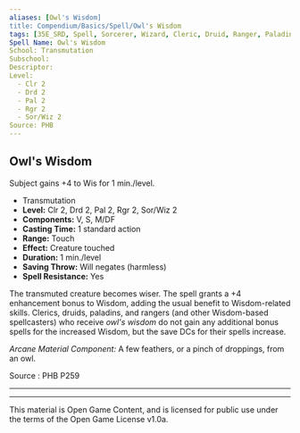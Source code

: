 ```yaml
---
aliases: [Owl's Wisdom]
title: Compendium/Basics/Spell/Owl's Wisdom
tags: [35E_SRD, Spell, Sorcerer, Wizard, Cleric, Druid, Ranger, Paladin]
Spell Name: Owl's Wisdom
School: Transmutation
Subschool: 
Descriptor: 
Level:
  - Clr 2
  - Drd 2
  - Pal 2
  - Rgr 2
  - Sor/Wiz 2
Source: PHB
---
```



## Owl's Wisdom

Subject gains +4 to Wis for 1 min./level.

*   Transmutation
*   **Level:** Clr 2, Drd 2, Pal 2, Rgr 2, Sor/Wiz 2
*   **Components:** V, S, M/DF
*   **Casting Time:** 1 standard action
*   **Range:** Touch
*   **Effect:** Creature touched
*   **Duration:** 1 min./level
*   **Saving Throw:** Will negates (harmless)
*   **Spell Resistance:** Yes

<p>The transmuted creature becomes wiser. The spell grants a +4 enhancement bonus to Wisdom, adding the usual benefit to Wisdom-related skills. Clerics, druids, paladins, and rangers (and other Wisdom-based spellcasters) who receive <i>owl's wisdom</i> do not gain any additional bonus spells for the increased Wisdom, but the save DCs for their spells increase.</p><p><i>Arcane Material Component:</i> A few feathers, or a pinch of droppings, from an owl.</p>

Source : PHB P259

---

---

This material is Open Game Content, and is licensed for public use under
the terms of the Open Game License v1.0a.
